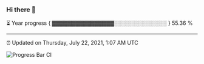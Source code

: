 ### Hi there 👋

⏳ Year progress { ▓▓▓▓▓▓▓▓▓▓▓▓▓▓▓▓░░░░░░░░░░░░░░ } 55.36 %

---

⏰ Updated on Thursday, July 22, 2021, 1:07 AM UTC

![Progress Bar CI](https://github.com/arthurbuhl/arthurbuhl/workflows/Progress%20Bar%20CI/badge.svg)
